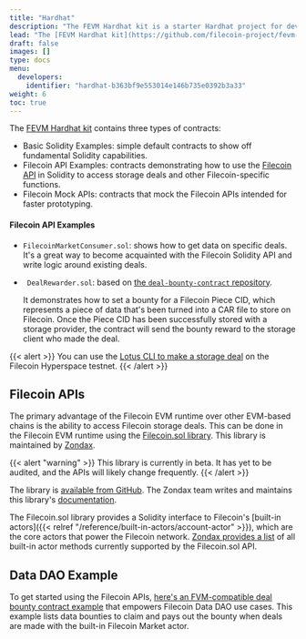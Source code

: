 ```yaml
---
title: "Hardhat"
description: "The FEVM Hardhat kit is a starter Hardhat project for developing, deploying, and testing Solidity smart contracts on the Filecoin EVM runtime."
lead: "The [FEVM Hardhat kit](https://github.com/filecoin-project/fevm-hardhat-kit) is a starter Hardhat project for developing, deploying, and testing Solidity smart contracts on the Filecoin EVM runtime."
draft: false
images: []
type: docs
menu:
  developers:
    identifier: "hardhat-b363bf9e553014e146b735e0392b3a33"
weight: 6
toc: true
---
```


The [FEVM Hardhat kit](https://github.com/filecoin-project/fevm-hardhat-kit) contains three types of contracts:

- Basic Solidity Examples: simple default contracts to show off fundamental Solidity capabilities.
- Filecoin API Examples: contracts demonstrating how to use the [Filecoin API](#filecoin-apis) in Solidity to access storage deals and other Filecoin-specific functions.
- Filecoin Mock APIs: contracts that mock the Filecoin APIs intended for faster prototyping.

#### Filecoin API Examples

- `FilecoinMarketConsumer.sol`: shows how to get data on specific deals. It's a great way to become acquainted with the Filecoin Solidity API and write logic around existing deals.
- ` DealRewarder.sol`: based on [the `deal-bounty-contract` repository](https://github.com/lotus-web3/deal-bounty-contract/).

    It demonstrates how to set a bounty for a Filecoin Piece CID, which represents a piece of data that's been turned into a CAR file to store on Filecoin. Once the Piece CID has been successfully stored with a storage provider, the contract will send the bounty reward to the storage client who made the deal.

{{< alert >}}
You can use the [Lotus CLI to make a storage deal](https://lotus.filecoin.io/tutorials/lotus/store-and-retrieve/set-up/) on the Filecoin Hyperspace testnet.
{{< /alert >}}

## Filecoin APIs

The primary advantage of the Filecoin EVM runtime over other EVM-based chains is the ability to access Filecoin storage deals. This can be done in the Filecoin EVM runtime using the [Filecoin.sol library](https://github.com/Zondax/filecoin-solidity). This library is maintained by [Zondax](https://zondax.ch/).

{{< alert "warning" >}}
This library is currently in beta. It has yet to be audited, and the APIs will likely change frequently.
{{< /alert >}}

The library is [available from GitHub](https://github.com/Zondax/filecoin-solidity). The Zondax team writes and maintains this library's [documentation](https://docs.zondax.ch/fevm/filecoin-solidity).

The Filecoin.sol library provides a Solidity interface to Filecoin's [built-in actors]({{< relref "/reference/built-in-actors/account-actor" >}}), which are the core actors that power the Filecoin network. [Zondax provides a list](https://docs.zondax.ch/fevm/filecoin-solidity/api/) of all built-in actor methods currently supported by the Filecoin.sol API.

## Data DAO Example

To get started using the Filecoin APIs, [here's an FVM-compatible deal bounty contract example](https://github.com/lotus-web3/deal-bounty-contract/) that empowers Filecoin Data DAO use cases. This example lists data bounties to claim and pays out the bounty when deals are made with the built-in Filecoin Market actor.
